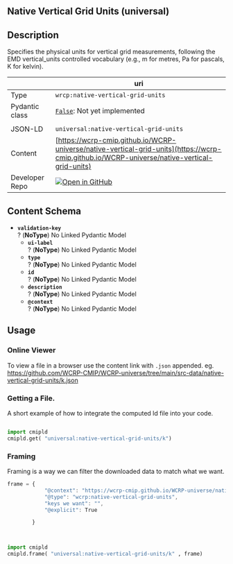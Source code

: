 

<section id="description">

# Native Vertical Grid Units  (universal)

## Description
Specifies the physical units for vertical grid measurements, following the EMD vertical_units controlled vocabulary (e.g., m for metres, Pa for pascals, K for kelvin).

</section>



<section id="info">

|  | uri |
| --- | --- |
| Type | `wrcp:native-vertical-grid-units` |
| Pydantic class | [`False`](https://github.com/ESGF/esgf-vocab/blob/main/src/esgvoc/api/data_descriptors/False.py):  Not yet implemented |
| | |
| JSON-LD | `universal:native-vertical-grid-units` |
| Content | [https://wcrp-cmip.github.io/WCRP-universe/native-vertical-grid-units](https://wcrp-cmip.github.io/WCRP-universe/native-vertical-grid-units) |
| Developer Repo | [![Open in GitHub](https://img.shields.io/badge/Open-GitHub-blue?logo=github&style=flat-square)](https://github.com/WCRP-CMIP/WCRP-universe/tree/main/src-data/native-vertical-grid-units) |


</section>
    
<section id="schema">

## Content Schema

- **`validation-key`**  
  ? (**NoType**)
  No Linked Pydantic Model 
  - **`ui-label`**  
  ? (**NoType**)
  No Linked Pydantic Model 
  - **`type`**  
  ? (**NoType**)
  No Linked Pydantic Model 
  - **`id`**  
  ? (**NoType**)
  No Linked Pydantic Model 
  - **`description`**  
  ? (**NoType**)
  No Linked Pydantic Model 
  - **`@context`**  
  ? (**NoType**)
  No Linked Pydantic Model 
  




</section>   

<section id="usage">

## Usage

### Online Viewer 
To view a file in a browser use the content link with `.json` appended. eg. https://github.com/WCRP-CMIP/WCRP-universe/tree/main/src-data/native-vertical-grid-units/k.json

### Getting a File. 

A short example of how to integrate the computed ld file into your code. 

```python

import cmipld
cmipld.get( "universal:native-vertical-grid-units/k")

```

### Framing
Framing is a way we can filter the downloaded data to match what we want. 
```js
frame = {
            "@context": "https://wcrp-cmip.github.io/WCRP-universe/native-vertical-grid-units/_context_",
            "@type": "wcrp:native-vertical-grid-units",
            "keys we want": "",
            "@explicit": True

        }
        
```

```python

import cmipld
cmipld.frame( "universal:native-vertical-grid-units/k" , frame)

```
</section>

    